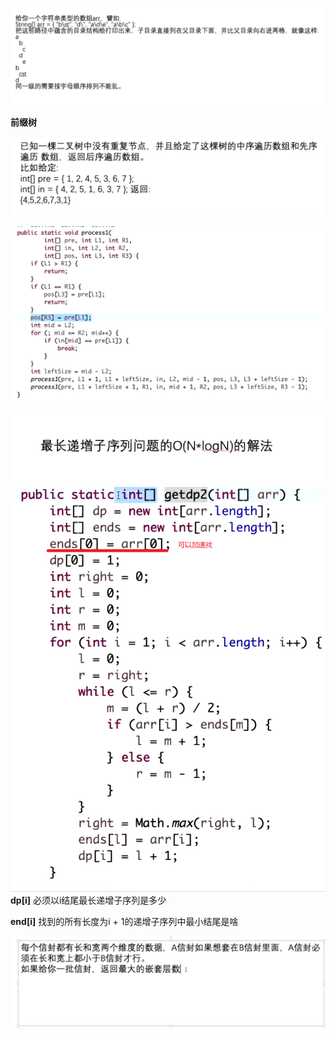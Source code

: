 ![](.问题以及思路_images/141f3832.png)

**前缀树**


![](.问题以及思路_images/4491508c.png)


![](.问题以及思路_images/aec09226.png)


![](.问题以及思路_images/7f7437fd.png)
![](.问题以及思路_images/37883cd5.png)
**dp[i]** 必须以i结尾最长递增子序列是多少

**end[i]** 找到的所有长度为i + 1的递增子序列中最小结尾是啥


![](.问题以及思路_images/ed874a21.png)
